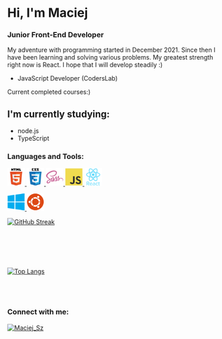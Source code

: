 
<h1 align="left">Hi, I'm Maciej</h1>
<h3 align="left">Junior Front-End Developer</h3>
<p align="left">My adventure with programming started in December 2021. Since then I have been learning and solving various problems. My greatest strength right now is React. I hope that I will develop steadily :) </p>
<ul>
<li>JavaScript Developer (CodersLab)</li>
</ul>

<p align="left">Current completed courses:) </p>

<h2 align="left">I'm currently studying:</h2>
<p align="left"><ul>
<li>node.js</li>
<li>TypeScript</li>
</ul> </p>

<h3 align="left">Languages and Tools:</h3>
<p align="left"> 


  <a href="https://www.w3.org/html/" target="_blank" rel="noreferrer"> <img src="https://raw.githubusercontent.com/devicons/devicon/master/icons/html5/html5-original-wordmark.svg" alt="html5" width="40" height="40"/> </a> 
   <a href="https://www.w3schools.com/css/" target="_blank" rel="noreferrer"> <img src="https://raw.githubusercontent.com/devicons/devicon/master/icons/css3/css3-original-wordmark.svg" alt="css3" width="40" height="40"/> </a>
   <a href="https://sass-lang.com" target="_blank" rel="noreferrer"> <img src="https://raw.githubusercontent.com/devicons/devicon/master/icons/sass/sass-original.svg" alt="sass" width="40" height="40"/> </a> 
  <a href="https://developer.mozilla.org/en-US/docs/Web/JavaScript" target="_blank" rel="noreferrer"> <img src="https://raw.githubusercontent.com/devicons/devicon/master/icons/javascript/javascript-original.svg" alt="javascript" width="40" height="40"/> </a> 
  <a href="https://reactjs.org/" target="_blank" rel="noreferrer"> <img src="https://raw.githubusercontent.com/devicons/devicon/master/icons/react/react-original-wordmark.svg" alt="react" width="40" height="40"/> </a> 
  
</p><p><a href="https://www.microsoft.com/pl-pl/windows" target="_blank" rel="noreferrer"> <img src="https://raw.githubusercontent.com/devicons/devicon/master/icons/windows8/windows8-original.svg" alt="windows"width="40" height="40"/></a><a href="https://ubuntu.com/" target="_blank" rel="noreferrer"> <img src="https://raw.githubusercontent.com/devicons/devicon/master/icons/ubuntu/ubuntu-plain.svg" alt="windows"width="40" height="40"/></a></p>

[![GitHub Streak](https://github-readme-streak-stats.herokuapp.com/?user=Atlon1&layout=compact&theme=vision-friendly-dark)](https://git.io/streak-stats)

<br></br>
<br></br>

[![Top Langs](https://github-readme-stats.vercel.app/api/top-langs/?username=Atlon1&layout=compact&theme=vision-friendly-dark)](https://github.com/anuraghazra/github-readme-stats)
<br></br> <br></br>
<h3 align="left">Connect with me:</h3>
<p align="left">
<p align="left">
<a href="https://www.linkedin.com/in/maciej-szajstek-8995b4175/" target="blank"><img align="center" src="https://raw.githubusercontent.com/rahuldkjain/github-profile-readme-generator/master/src/images/icons/Social/linked-in-alt.svg" alt="Maciej_Sz" height="30" width="40" /></a>
</p>
